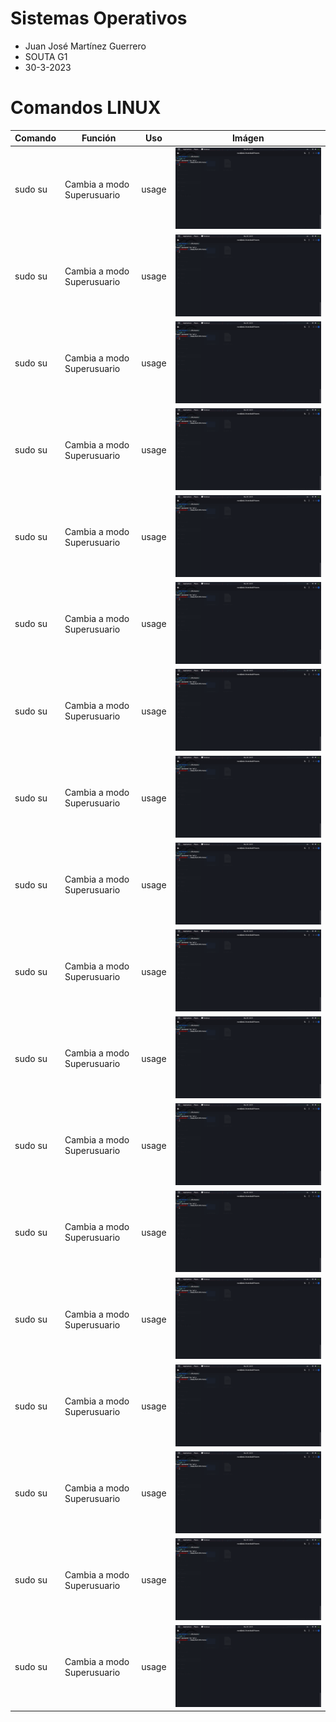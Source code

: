# Sistemas Operativos
- Juan José Martínez Guerrero
- SOUTA G1
- 30-3-2023

# Comandos LINUX

| Comando | Función  | Uso  | Imágen |
| ------- | --- | --- | --- |
| sudo su | Cambia a modo Superusuario | usage | ![1](./Screenshots/1.png) |
| sudo su | Cambia a modo Superusuario | usage | ![1](./Screenshots/1.png) |
| sudo su | Cambia a modo Superusuario | usage | ![1](./Screenshots/1.png) |
| sudo su | Cambia a modo Superusuario | usage | ![1](./Screenshots/1.png) |
| sudo su | Cambia a modo Superusuario | usage | ![1](./Screenshots/1.png) |
| sudo su | Cambia a modo Superusuario | usage | ![1](./Screenshots/1.png) |
| sudo su | Cambia a modo Superusuario | usage | ![1](./Screenshots/1.png) |
| sudo su | Cambia a modo Superusuario | usage | ![1](./Screenshots/1.png) |
| sudo su | Cambia a modo Superusuario | usage | ![1](./Screenshots/1.png) |
| sudo su | Cambia a modo Superusuario | usage | ![1](./Screenshots/1.png) |
| sudo su | Cambia a modo Superusuario | usage | ![1](./Screenshots/1.png) |
| sudo su | Cambia a modo Superusuario | usage | ![1](./Screenshots/1.png) |
| sudo su | Cambia a modo Superusuario | usage | ![1](./Screenshots/1.png) |
| sudo su | Cambia a modo Superusuario | usage | ![1](./Screenshots/1.png) |
| sudo su | Cambia a modo Superusuario | usage | ![1](./Screenshots/1.png) |
| sudo su | Cambia a modo Superusuario | usage | ![1](./Screenshots/1.png) |
| sudo su | Cambia a modo Superusuario | usage | ![1](./Screenshots/1.png) |
| sudo su | Cambia a modo Superusuario | usage | ![1](./Screenshots/1.png) |
